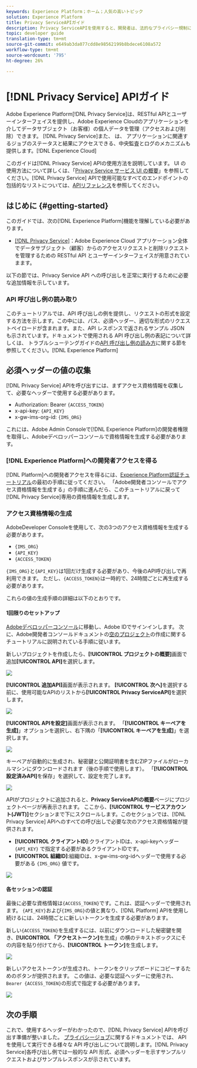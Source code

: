 ```yaml
---
keywords: Experience Platform；ホーム；人気の高いトピック
solution: Experience Platform
title: Privacy ServiceAPIガイド
description: Privacy ServiceAPIを使用すると、開発者は、法的なプライバシー規制に準拠して、Experience Cloudアプリケーション全体で個人データにアクセスしたり削除したりするための顧客リクエストを作成および管理できます。 このガイドに従って、APIを使用した主な操作の実行方法を学習します。
topic: developer guide
translation-type: tm+mt
source-git-commit: e649ab3da077cdd8e98562199b8bdece6108a572
workflow-type: tm+mt
source-wordcount: '795'
ht-degree: 26%

---
```



# [!DNL Privacy Service] APIガイド

Adobe Experience Platform[!DNL Privacy Service]は、RESTful APIとユーザーインターフェイスを提供し、Adobe Experience Cloudのアプリケーションを介してデータサブジェクト（お客様）の個人データを管理（アクセスおよび削除）できます。 [!DNL Privacy Service]また、 は、 アプリケーションに関連するジョブのステータスと結果にアクセスできる、中央監査とログのメカニズムも提供します。[!DNL Experience Cloud]

このガイドは[!DNL Privacy Service] APIの使用方法を説明しています。 UI の使用方法について詳しくは、「[Privacy Service サービス UI の概要](../ui/overview.md)」を参照してください。[!DNL Privacy Service] APIで使用可能なすべてのエンドポイントの包括的なリストについては、[APIリファレンス](https://www.adobe.io/apis/experienceplatform/home/api-reference.html#!acpdr/swagger-specs/privacy-service.yaml)を参照してください。

## はじめに {#getting-started}

このガイドでは、次の[!DNL Experience Platform]機能を理解している必要があります。

* [[!DNL Privacy Service]](../home.md)：Adobe Experience Cloud アプリケーション全体でデータサブジェクト（顧客）からのアクセスリクエストと削除リクエストを管理するための RESTful API とユーザーインターフェイスが用意されていまます。

以下の節では、Privacy Service API への呼び出しを正常に実行するために必要な追加情報を示しています。

### API 呼び出し例の読み取り

このチュートリアルでは、API 呼び出しの例を提供し、リクエストの形式を設定する方法を示します。この中には、パス、必須ヘッダー、適切な形式のリクエストペイロードが含まれます。また、API レスポンスで返されるサンプル JSON も示されています。ドキュメントで使用される API 呼び出し例の表記について詳しくは、 トラブルシューテングガイドの[API 呼び出し例の読み方](../../landing/troubleshooting.md)に関する節を参照してください。[!DNL Experience Platform]

## 必須ヘッダーの値の収集

[!DNL Privacy Service] APIを呼び出すには、まずアクセス資格情報を収集して、必要なヘッダーで使用する必要があります。

* Authorization: Bearer `{ACCESS_TOKEN}`
* x-api-key: `{API_KEY}`
* x-gw-ims-org-id: `{IMS_ORG}`

これには、Adobe Admin Consoleで[!DNL Experience Platform]の開発者権限を取得し、Adobeデベロッパーコンソールで資格情報を生成する必要があります。

### [!DNL Experience Platform]への開発者アクセスを得る

[!DNL Platform]への開発者アクセスを得るには、[Experience Platform認証チュートリアル](https://www.adobe.com/go/platform-api-authentication-en)の最初の手順に従ってください。 「Adobe開発者コンソールでアクセス資格情報を生成する」の手順に進んだら、このチュートリアルに戻って[!DNL Privacy Service]専用の資格情報を生成します。

### アクセス資格情報の生成

AdobeDeveloper Consoleを使用して、次の3つのアクセス資格情報を生成する必要があります。

* `{IMS_ORG}`
* `{API_KEY}`
* `{ACCESS_TOKEN}`

`{IMS_ORG}`と`{API_KEY}`は1回だけ生成する必要があり、今後のAPI呼び出しで再利用できます。 ただし、`{ACCESS_TOKEN}`は一時的で、24時間ごとに再生成する必要があります。

これらの値の生成手順の詳細は以下のとおりです。

#### 1回限りのセットアップ

[Adobeデベロッパーコンソール](https://www.adobe.com/go/devs_console_ui)に移動し、Adobe IDでサインインします。 次に、Adobe開発者コンソールドキュメントの[空のプロジェクト](https://www.adobe.io/apis/experienceplatform/console/docs.html#!AdobeDocs/adobeio-console/master/projects-empty.md)の作成に関するチュートリアルに説明されている手順に従います。

新しいプロジェクトを作成したら、**[!UICONTROL プロジェクトの概要]**&#x200B;画面で追加&#x200B;**[!UICONTROL API]**&#x200B;を選択します。

![](../images/api/getting-started/add-api-button.png)

**[!UICONTROL 追加API]**&#x200B;画面が表示されます。 **[!UICONTROL 次へ]**&#x200B;を選択する前に、使用可能なAPIのリストから&#x200B;**[!UICONTROL Privacy ServiceAPI]**&#x200B;を選択します。

![](../images/api/getting-started/add-privacy-service-api.png)

**[!UICONTROL APIを設定]**&#x200B;画面が表示されます。 「**[!UICONTROL キーペアを生成]**」オプションを選択し、右下隅の「**[!UICONTROL キーペアを生成]**」を選択します。

![](../images/api/getting-started/generate-key-pair.png)

キーペアが自動的に生成され、秘密鍵と公開証明書を含むZIPファイルがローカルマシンにダウンロードされます（後の手順で使用します）。 「**[!UICONTROL 設定済みAPI]**&#x200B;を保存」を選択して、設定を完了します。

![](../images/api/getting-started/key-pair-generated.png)

APIがプロジェクトに追加されると、**Privacy ServiceAPIの概要**&#x200B;ページにプロジェクトページが再表示されます。 ここから、**[!UICONTROL サービスアカウント(JWT)]**&#x200B;セクションまで下にスクロールします。このセクションでは、[!DNL Privacy Service] APIへのすべての呼び出しで必要な次のアクセス資格情報が提供されます。

* **[!UICONTROL クライアントID]**:クライアントIDは、x-api-keyヘッダー `{API_KEY}` で指定する必要があるクライアントIDです。
* **[!UICONTROL 組織ID]**:組織IDは、x-gw-ims-org-idヘッダーで使用する必要がある `{IMS_ORG}` 値です。

![](../images/api/getting-started/jwt-credentials.png)

#### 各セッションの認証

最後に必要な資格情報は`{ACCESS_TOKEN}`です。これは、認証ヘッダーで使用されます。 `{API_KEY}`および`{IMS_ORG}`の値と異なり、[!DNL Platform] APIを使用し続けるには、24時間ごとに新しいトークンを生成する必要があります。

新しい`{ACCESS_TOKEN}`を生成するには、以前にダウンロードした秘密鍵を開き、**[!UICONTROL 「アクセストークン]**&#x200B;を生成」の横のテキストボックスにその内容を貼り付けてから、**[!UICONTROL トークン]**&#x200B;を生成します。

![](../images/api/getting-started/paste-private-key.png)

新しいアクセストークンが生成され、トークンをクリップボードにコピーするためのボタンが提供されます。 この値は、必要な認証ヘッダーに使用され、`Bearer {ACCESS_TOKEN}`の形式で指定する必要があります。

![](../images/api/getting-started/generated-access-token.png)

## 次の手順

これで、使用するヘッダーがわかったので、[!DNL Privacy Service] APIを呼び出す準備が整いました。 [プライバシージョブ](privacy-jobs.md)に関するドキュメントでは、 API を使用して実行できる様々な API 呼び出しについて説明します。[!DNL Privacy Service]各呼び出し例では一般的な API 形式、必須ヘッダーを示すサンプルリクエストおよびサンプルレスポンスが示されています。
